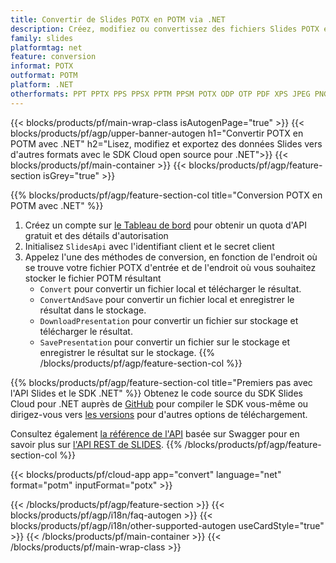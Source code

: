 ```yaml
---
title: Convertir de Slides POTX en POTM via .NET
description: Créez, modifiez ou convertissez des fichiers Slides POTX en POTM avec l'API REST et le SDK .NET Open Source
family: slides
platformtag: net
feature: conversion
informat: POTX
outformat: POTM
platform: .NET
otherformats: PPT PPTX PPS PPSX PPTM PPSM POTX ODP OTP PDF XPS JPEG PNG BMP TIFF SVG HTML SWF HTML5 GIF XAML MPEG4
---
```


{{< blocks/products/pf/main-wrap-class isAutogenPage="true" >}}
{{< blocks/products/pf/agp/upper-banner-autogen h1="Convertir POTX en POTM avec .NET" h2="Lisez, modifiez et exportez des données Slides vers d'autres formats avec le SDK Cloud open source pour .NET">}}
{{< blocks/products/pf/main-container >}}
{{< blocks/products/pf/agp/feature-section isGrey="true" >}}

{{% blocks/products/pf/agp/feature-section-col title="Conversion POTX en POTM avec .NET" %}}
1. Créez un compte sur <a href="https://dashboard.aspose.cloud/">le Tableau de bord</a> pour obtenir un quota d'API gratuit et des détails d'autorisation
1. Initialisez ```SlidesApi``` avec l'identifiant client et le secret client
1. Appelez l'une des méthodes de conversion, en fonction de l'endroit où se trouve votre fichier POTX d'entrée et de l'endroit où vous souhaitez stocker le fichier POTM résultant
    - ```Convert``` pour convertir un fichier local et télécharger le résultat.
    - ```ConvertAndSave``` pour convertir un fichier local et enregistrer le résultat dans le stockage.
    - ```DownloadPresentation``` pour convertir un fichier sur stockage et télécharger le résultat.
    - ```SavePresentation``` pour convertir un fichier sur le stockage et enregistrer le résultat sur le stockage.
{{% /blocks/products/pf/agp/feature-section-col %}}

{{% blocks/products/pf/agp/feature-section-col title="Premiers pas avec l'API Slides et le SDK .NET" %}}
Obtenez le code source du SDK Slides Cloud pour .NET auprès de [GitHub](https://github.com/aspose-slides-cloud/aspose-slides-cloud-dotnet) pour compiler le SDK vous-même ou dirigez-vous vers [les versions](https://releases.aspose.cloud/) pour d'autres options de téléchargement.

Consultez également [la référence de l'API](https://apireference.aspose.cloud/slides/) basée sur Swagger pour en savoir plus sur [l'API REST de SLIDES](https://products.aspose.cloud/slides/curl/).
{{% /blocks/products/pf/agp/feature-section-col %}}

{{< blocks/products/pf/cloud-app app="convert" language="net" format="potm" inputFormat="potx" >}}

{{< /blocks/products/pf/agp/feature-section >}}
{{< blocks/products/pf/agp/i18n/faq-autogen >}}
{{< blocks/products/pf/agp/i18n/other-supported-autogen useCardStyle="true" >}}
{{< /blocks/products/pf/main-container >}}
{{< /blocks/products/pf/main-wrap-class >}}